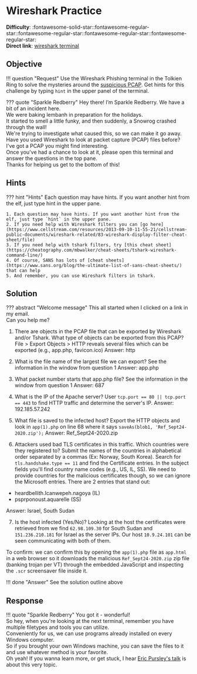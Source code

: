 # Wireshark Practice

**Difficulty**: :fontawesome-solid-star::fontawesome-regular-star::fontawesome-regular-star::fontawesome-regular-star::fontawesome-regular-star:<br/>
**Direct link**: [wireshark terminal](https://hhc22-wetty.kringlecon.com/?&challenge=wireshark&id=71b0b8c5-e089-4281-95d7-dfe14c59e7c7)


## Objective

!!! question "Request"
    Use the Wireshark Phishing terminal in the Tolkien Ring to solve the mysteries around the [suspicious PCAP](https://storage.googleapis.com/hhc22_player_assets/suspicious.pcap). Get hints for this challenge by typing `hint` in the upper panel of the terminal.

??? quote "Sparkle Redberry"
    Hey there! I’m Sparkle Redberry. We have a bit of an incident here.<br/>
    We were baking lembanh in preparation for the holidays.<br/>
    It started to smell a little funky, and then suddenly, a Snowrog crashed through the wall!<br/>
    We're trying to investigate what caused this, so we can make it go away.<br/>
    Have you used Wireshark to look at packet capture (PCAP) files before?<br/>
    I've got a PCAP you might find interesting.<br/>
    Once you've had a chance to look at it, please open this terminal and answer the questions in the top pane.<br/>
    Thanks for helping us get to the bottom of this!


## Hints

??? hint "Hints"
    Each question may have hints. If you want another hint from the elf, just type hint in the upper pane.

    1. Each question may have hints. If you want another hint from the elf, just type `hint` in the upper pane.
    2. If you need help with Wireshark filters you can [go here](https://www.cellstream.com/resources/2013-09-10-11-55-21/cellstream-public-documents/wireshark-related/83-wireshark-display-filter-cheat-sheet/file)
    3. If you need help with tshark filters, try [this cheat sheet](https://cheatography.com/mbwalker/cheat-sheets/tshark-wireshark-command-line/)
    4. Of course, SANS has lots of [cheat sheets](https://www.sans.org/blog/the-ultimate-list-of-sans-cheat-sheets/) that can help
    5. And remember, you can use Wireshark filters in tshark.


## Solution

??? abstract "Welcome message"
    This all started when I clicked on a link in my email.<br/>
    Can you help me?

1. There are objects in the PCAP file that can be exported by Wireshark and/or Tshark. What type of objects can be exported from this PCAP?
File > Export Objects > HTTP reveals several files which can be exported (e.g., app.php, favicon.ico)
Answer: http

1. What is the file name of the largest file we can export?
See the information in the window from question 1
Answer: app.php

1. What packet number starts that app.php file?
See the information in the window from question 1
Answer: 687

1. What is the IP of the Apache server?
User `tcp.port == 80 || tcp.port == 443` to find HTTP traffic and determine the server's IP.
Answer: 192.185.57.242

1. What file is saved to the infected host?
Export the HTTP objects and look in `app(1).php` on line 68 where it says `saveAs(blob1, 'Ref_Sept24-2020.zip');`
Answer: Ref_Sept24-2020.zip

1. Attackers used bad TLS certificates in this traffic. Which countries were they registered to? Submit the names of the countries in alphabetical order separated by a commas (Ex: Norway, South Korea).
Search for `tls.handshake.type == 11` and find the Certificate entries. In the subject fields you'll find country name codes (e.g., US, IL, SS). We need to provide countries for the malicious certificates though, so we can ignore the Microsoft entries. There are 2 entries that stand out:
- heardbellith.Icanwepeh.nagoya (IL)
- psprponoust.aquarelle (SS)

Answer: Israel, South Sudan

7. Is the host infected (Yes/No)?
Looking at the host the certificates were retrieved from we find `62.98.109.30` for South Sudan and `151.236.210.181` for Israel as the server IPs. Our host `10.9.24.101` can be seen communicating with both of them.

To confirm: we can confirm this by opening the `app(1).php` file as `app.html` in a web browser so it downloads the malicious `Ref_Sept24-2020.zip` zip file (banking trojan per VT) through the embedded JavaScript and inspecting the `.scr` screensaver file inside it.


!!! done "Answer"
    See the solution outline above


## Response

!!! quote "Sparkle Redberry"
    You got it - wonderful!<br/>
    So hey, when you're looking at the next terminal, remember you have multiple filetypes and tools you can utilize.<br/>
    Conveniently for us, we can use programs already installed on every Windows computer.<br/>
    So if you brought your own Windows machine, you can save the files to it and use whatever method is your favorite.<br/>
    Oh yeah! If you wanna learn more, or get stuck, I hear [Eric Pursley's talk](https://youtu.be/5NZeHYPMXAE) is about this very topic.

